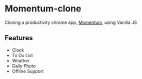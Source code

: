 # Momentum-clone

Cloning a productivity chrome app, [Momentum](https://chrome.google.com/webstore/detail/momentum/laookkfknpbbblfpciffpaejjkokdgca), using Vanilla JS

## Features

- Clock
- To Do List
- Weather
- Daily Photo
- Offline Support
